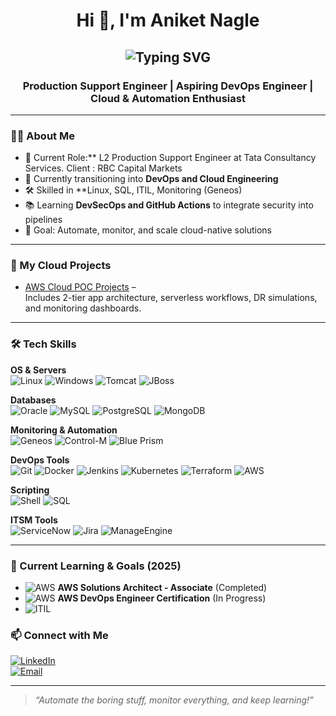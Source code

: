 <!-- Header with Greeting -->
<h1 align="center">Hi 👋, I'm Aniket Nagle</h1>

<h2 align="center"<a href="https://git.io/typing-svg"><img src="https://readme-typing-svg.demolab.com?font=Fira+Code&size=34&pause=1000&width=1000&lines=10%2B+years+Exp.+in+Production%2FApplication+Support" alt="Typing SVG" /></a></a></a></h2>

<h3 align="center">Production Support Engineer | Aspiring DevOps Engineer | Cloud & Automation Enthusiast</h3>

---

### 👨‍💻 About Me
- 💼 Current Role:** L2 Production Support Engineer at Tata Consultancy Services. Client : RBC Capital Markets
- 🚀 Currently transitioning into **DevOps and Cloud Engineering**  
- 🛠️ Skilled in **Linux, SQL, ITIL, Monitoring (Geneos) 
- 📚 Learning **DevSecOps and GitHub Actions** to integrate security into pipelines  
- 🎯 Goal: Automate, monitor, and scale cloud-native solutions  

---
### 🚀 My Cloud Projects
- [AWS Cloud POC Projects](https://github.com/NagleAniket/aws-cloud-poc-projects) –  
  Includes 2-tier app architecture, serverless workflows, DR simulations, and monitoring dashboards.

---

### 🛠 Tech Skills

**OS & Servers**  
![Linux](https://img.shields.io/badge/Linux-AIX%2FRHEL-black?logo=linux) 
![Windows](https://img.shields.io/badge/Windows-Server-blue?logo=windows) 
![Tomcat](https://img.shields.io/badge/Tomcat-Server-orange?logo=apachetomcat) 
![JBoss](https://img.shields.io/badge/JBoss-Server-red?logo=redhat)

**Databases**  
![Oracle](https://img.shields.io/badge/Oracle-DB-red?logo=oracle) 
![MySQL](https://img.shields.io/badge/MySQL-DB-blue?logo=mysql) 
![PostgreSQL](https://img.shields.io/badge/PostgreSQL-DB-336791?logo=postgresql) 
![MongoDB](https://img.shields.io/badge/MongoDB-DB-green?logo=mongodb)

**Monitoring & Automation**  
![Geneos](https://img.shields.io/badge/ITRS-Geneos-6DB33F) 
![Control-M](https://img.shields.io/badge/Control--M-Automation-orange) 
![Blue Prism](https://img.shields.io/badge/Blue%20Prism-RPA-blue)

**DevOps Tools**  
![Git](https://img.shields.io/badge/Git-F05032?logo=git&logoColor=white) 
![Docker](https://img.shields.io/badge/Docker-2496ED?logo=docker&logoColor=white) 
![Jenkins](https://img.shields.io/badge/Jenkins-D24939?logo=jenkins&logoColor=white) 
![Kubernetes](https://img.shields.io/badge/Kubernetes-326CE5?logo=kubernetes&logoColor=white) 
![Terraform](https://img.shields.io/badge/Terraform-844FBA?logo=terraform&logoColor=white) 
![AWS](https://img.shields.io/badge/AWS-232F3E?logo=amazonaws&logoColor=white)

**Scripting**  
![Shell](https://img.shields.io/badge/Shell-Scripting-black?logo=gnu-bash) 
![SQL](https://img.shields.io/badge/SQL-Database-blue?logo=sqlite)

**ITSM Tools**  
![ServiceNow](https://img.shields.io/badge/ServiceNow-Platform-green) 
![Jira](https://img.shields.io/badge/Jira-0052CC?logo=jira&logoColor=white) 
![ManageEngine](https://img.shields.io/badge/ManageEngine-ITSM-yellow)

---

### 🚀 Current Learning & Goals (2025)

- ![AWS](https://img.shields.io/badge/AWS-Solutions%20Architect%20Associate-orange?logo=amazonaws) **AWS Solutions Architect - Associate** (Completed)  
- ![AWS](https://img.shields.io/badge/AWS-DevOps%20Certification-orange?logo=amazonaws) **AWS DevOps Engineer Certification** (In Progress)  
- ![ITIL](https://img.shields.io/badge/ITIL-Foundation-green)

### 📫 Connect with Me
[![LinkedIn](https://img.shields.io/badge/LinkedIn-Aniket%20Nagle-blue?style=flat-square&logo=linkedin)](https://www.linkedin.com/in/nagle-aniket/)  
[![Email](https://img.shields.io/badge/Email-nagleaniket@gmail.com-red?style=flat-square&logo=gmail)](mailto:nagleaniket@gmail.com)  

---

> _“Automate the boring stuff, monitor everything, and keep learning!”_
